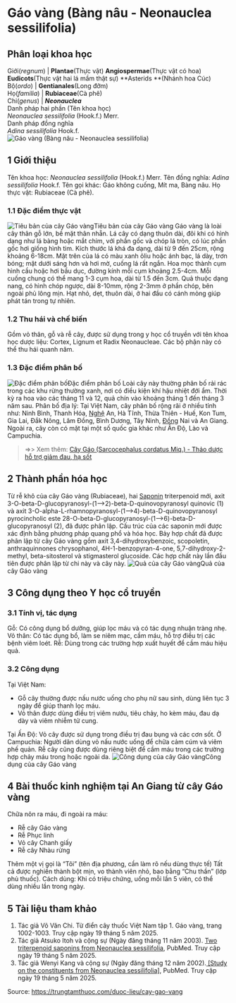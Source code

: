 # Gáo vàng (Bàng nâu - Neonauclea sessilifolia)

Phân loại khoa học  
---  
Giới(_regnum_) |  **Plantae**(Thực vật) **Angiospermae**(Thực vật có hoa) **Eudicots**(Thực vật hai lá mầm thật sự) **Asterids **(Nhánh hoa Cúc)  
Bộ(_ordo_) | **Gentianales**(Long đởm)  
Họ(_familia_) | **Rubiaceae**(Cà phê)  
Chi(_genus_) | **_Neonauclea_**  
Danh pháp hai phần (Tên khoa học)  
_Neonauclea sessilifolia_ (Hook.f.) Merr.  
Danh pháp đồng nghĩa  
_Adina sessilifolia_ Hook.f.  
![Gáo vàng \(Bàng nâu - Neonauclea sessilifolia\)](https://trungtamthuoc.com/images/others/gao-vang-0-2383.jpg)
##  1 Giới thiệu
Tên khoa học: _Neonauclea sessilifolia_ (Hook.f.) Merr.
Tên đồng nghĩa: _Adina sessilifolia_ Hook.f.
Tên gọi khác: Gáo không cuống, Mít ma, Bàng nâu.
Họ thực vật: Rubiaceae (Cà phê).
### 1.1 Đặc điểm thực vật
![Tiêu bản của cây Gáo vàng](https://trungtamthuoc.com/images/item/gao-vang.jpg)Tiêu bản của cây Gáo vàng
Gáo vàng là loài cây thân gỗ lớn, bề mặt thân nhẵn. Lá cây có dạng thuôn dài, đôi khi có hình dạng như lá bàng hoặc mắt chim, với phần gốc và chóp lá tròn, có lúc phần gốc hơi giống hình tim. Kích thước lá khá đa dạng, dài từ 9 đến 25cm, rộng khoảng 6-18cm. Mặt trên của lá có màu xanh ôliu hoặc ánh bạc, lá dày, trơn bóng; mặt dưới sáng hơn và hơi mờ, cuống lá rất ngắn.
Hoa mọc thành cụm hình cầu hoặc hơi bầu dục, đường kính mỗi cụm khoảng 2.5-4cm. Mỗi cuống chung có thể mang 1-3 cụm hoa, dài từ 1.5 đến 3cm. Quả thuộc dạng nang, có hình chóp ngược, dài 8-10mm, rộng 2-3mm ở phần chóp, bên ngoài phủ lông mịn. Hạt nhỏ, dẹt, thuôn dài, ở hai đầu có cánh mỏng giúp phát tán trong tự nhiên.
### 1.2 Thu hái và chế biến
Gồm vỏ thân, gỗ và rễ cây, được sử dụng trong y học cổ truyền với tên khoa học dược liệu: Cortex, Lignum et Radix Neonaucleae. Các bộ phận này có thể thu hái quanh năm.
### 1.3 Đặc điểm phân bố
![Đặc điểm phân bố](https://trungtamthuoc.com/images/item/gao-vang-1.jpg)Đặc điểm phân bố
Loài cây này thường phân bố rải rác trong các khu rừng thường xanh, nơi có điều kiện khí hậu nhiệt đới ẩm.
Thời kỳ ra hoa vào các tháng 11 và 12, quả chín vào khoảng tháng 1 đến tháng 3 năm sau.
Phân bố địa lý: Tại Việt Nam, cây phân bố rộng rãi ở nhiều tỉnh như: Ninh Bình, Thanh Hóa, [Nghệ](https://trungtamthuoc.com/duoc-lieu/nghe-21 "Nghệ") An, Hà Tĩnh, Thừa Thiên - Huế, Kon Tum, Gia Lai, Đắk Nông, Lâm Đồng, Bình Dương, Tây Ninh, [Đồng](https://trungtamthuoc.com/hoat-chat/dong "Đồng") Nai và An Giang. Ngoài ra, cây còn có mặt tại một số quốc gia khác như Ấn Độ, Lào và Campuchia.
> =>> Xem thêm: [Cây Gáo (Sarcocephalus cordatus Miq.) - Thảo dược hỗ trợ giảm đau, hạ sốt](https://trungtamthuoc.com/duoc-lieu/gao-88)
##  2 Thành phần hóa học
Từ rễ khô của cây Gáo vàng (Rubiaceae), hai [Saponin](https://trungtamthuoc.com/hoat-chat/saponin "Saponin") triterpenoid mới, axit 3-O-beta-D-glucopyranosyl-(1-->2)-beta-D-quinovopyranosyl quinovic (1) và axit 3-O-alpha-L-rhamnopyranosyl-(1-->4)-beta-D-quinovopyranosyl pyrocincholic este 28-O-beta-D-glucopyranosyl-(1-->6)-beta-D-glucopyranosyl (2), đã được phân lập. Cấu trúc của các saponin mới được xác định bằng phương pháp quang phổ và hóa học.
Bảy hợp chất đã được phân lập từ cây Gáo vàng gồm axit 3,4-dihydroxybenzoic, scopoletin, anthraquinnones chrysophanol, 4H-1-benzopyran-4-one, 5,7-dihydroxy-2-methyl, beta-sitosterol và stigmasterol glucoside. Các hợp chất này lần đầu tiên được phân lập từ chi này và cây này.
![Quả của cây Gáo vàng](https://trungtamthuoc.com/images/item/gao-vang-2.jpg)Quả của cây Gáo vàng
##  3 Công dụng theo Y học cổ truyền
### 3.1 Tính vị, tác dụng
Gỗ: Có công dụng bổ dưỡng, giúp lọc máu và có tác dụng nhuận tràng nhẹ.
Vỏ thân: Có tác dụng bổ, làm se niêm mạc, cầm máu, hỗ trợ điều trị các bệnh viêm loét.
Rễ: Dùng trong các trường hợp xuất huyết để cầm máu hiệu quả.
### 3.2 Công dụng
Tại Việt Nam:
  * Gỗ cây thường được nấu nước uống cho phụ nữ sau sinh, dùng liên tục 3 ngày để giúp thanh lọc máu.
  * Vỏ thân được dùng điều trị viêm nướu, tiêu chảy, ho kèm máu, đau dạ dày và viêm nhiễm tử cung.


Tại Ấn Độ: Vỏ cây được sử dụng trong điều trị đau bụng và các cơn sốt.
Ở Campuchia: Người dân dùng vỏ nấu nước uống để chữa cảm cúm và viêm phế quản.
Rễ cây cũng được dùng riêng biệt để cầm máu trong các trường hợp chảy máu trong hoặc ngoài da.
![Công dụng của cây Gáo vàng](https://trungtamthuoc.com/images/item/gao-vang-3.jpg)Công dụng của cây Gáo vàng
##  4 Bài thuốc kinh nghiệm tại An Giang từ cây Gáo vàng
Chữa nôn ra máu, đi ngoài ra máu:
  * Rễ cây Gáo vàng
  * Rễ Phục linh
  * Vỏ cây Chanh giấy
  * Rễ cây Nhàu rừng


Thêm một vị gọi là “Tôi” (tên địa phương, cần làm rõ nếu dùng thực tế)
Tất cả được nghiền thành bột mịn, vo thành viên nhỏ, bao bằng “Chu thần” (lớp phủ thuốc).
Cách dùng: Khi có triệu chứng, uống mỗi lần 5 viên, có thể dùng nhiều lần trong ngày.
##  5 Tài liệu tham khảo
  1. Tác giả Võ Văn Chi. Từ điển cây thuốc Việt Nam tập 1. Gáo vàng, trang 1002-1003. Truy cập ngày 19 tháng 5 năm 2025.
  2. Tác giả Atsuko Itoh và cộng sự (Ngày đăng tháng 11 năm 2003). [Two triterpenoid saponins from Neonauclea sessilifolia](https://pubmed.ncbi.nlm.nih.gov/14600387/), PubMed. Truy cập ngày 19 tháng 5 năm 2025.
  3. Tác giả Wenyi Kang và cộng sự (Ngày đăng tháng 12 năm 2002).[ [Study on the constituents from Neonauclea sessilifolia]](https://pubmed.ncbi.nlm.nih.gov/12685347/), PubMed. Truy cập ngày 19 tháng 5 năm 2025.




Source: https://trungtamthuoc.com/duoc-lieu/cay-gao-vang